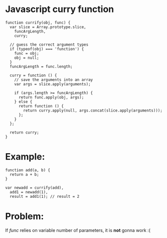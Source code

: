 # Javascript curry function

    function currify(obj, func) {
      var slice = Array.prototype.slice,
        funcArgLength,
        curry;

      // guess the correct argument types
      if (typeof(obj) === 'function') {
        func = obj;
        obj = null;
      }
      funcArgLength = func.length;

      curry = function () {
        // save the arguments into an array
        var args = slice.apply(arguments);

        if (args.length >= funcArgLength) {
          return func.apply(obj, args);
        } else {
          return function () {
            return curry.apply(null, args.concat(slice.apply(arguments)));
          };
        }
      };

      return curry;
    }

Example:
========

    function add(a, b) {
      return a + b;
    }

    var newadd = currify(add),
      add1 = newadd(1),
      result = add1(1); // result = 2

Problem:
========

If *func* relies on variable number of parameters, it is **not** gonna work :(